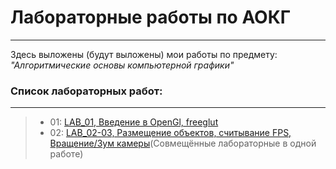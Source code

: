 # Лабораторные работы по АОКГ

---

Здесь выложены (будут выложены) мои работы по предмету: *"Алгоритмические основы компьютерной графики"*
### **Список лабораторных работ:**

---

> - 01: [LAB_01, Введение в OpenGl, freeglut](https://github.com/R0mks/AOKG_LABS/tree/main/LAB_01)
> - 02: [LAB_02-03, Размещение объектов, считывание FPS, Вращение/Зум камеры](https://github.com/R0mks/AOKG_LABS/tree/main/LAB_02-03/)(Совмещённые лабораторные в одной работе)
